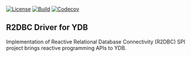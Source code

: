 [![License](https://img.shields.io/badge/License-Apache%202.0-blue.svg)](https://github.com/ydb-platform/ydb-r2dbc-driver/blob/master/LICENSE)
[![Build](https://img.shields.io/github/actions/workflow/status/ydb-platform/ydb-r2dbc-driver/build.yaml?branch=develop)](https://github.com/ydb-platform/ydb-r2dbc-driver/actions/workflows/build.yaml)
[![Codecov](https://img.shields.io/codecov/c/github/ydb-platform/ydb-r2dbc-driver)](https://app.codecov.io/gh/ydb-platform/ydb-r2dbc-driver)

## R2DBC Driver for YDB

Implementation of Reactive Relational Database Connectivity (R2DBC) SPI project brings reactive programming APIs to YDB. 